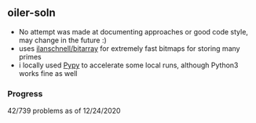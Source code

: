 ## oiler-soln

- No attempt was made at documenting approaches or good code style, may change in the future :)
- uses [ilanschnell/bitarray](https://github.com/ilanschnell/bitarray) for extremely fast bitmaps for storing many primes
- i locally used [Pypy](https://www.pypy.org/download.html#python-3-6-compatible-pypy3-6-v7-3-0) to accelerate some local runs, although Python3 works fine as well


### Progress
42/739 problems as of 12/24/2020
